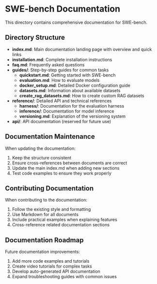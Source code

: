 # SWE-bench Documentation

This directory contains comprehensive documentation for SWE-bench.

## Directory Structure

- **index.md**: Main documentation landing page with overview and quick links
- **installation.md**: Complete installation instructions
- **faq.md**: Frequently asked questions
- **guides/**: Step-by-step guides for common tasks
  - **quickstart.md**: Getting started with SWE-bench
  - **evaluation.md**: How to evaluate models
  - **docker_setup.md**: Detailed Docker configuration guide
  - **datasets.md**: Information about available datasets
  - **create_rag_datasets.md**: How to create custom RAG datasets
- **reference/**: Detailed API and technical references
  - **harness/**: Documentation for the evaluation harness
  - **inference/**: Documentation for model inference
  - **versioning.md**: Explanation of the versioning system
- **api/**: API documentation (reserved for future use)

## Documentation Maintenance

When updating the documentation:

1. Keep the structure consistent
2. Ensure cross-references between documents are correct
3. Update the main index.md when adding new sections
4. Test code examples to ensure they work properly

## Contributing Documentation

When contributing to the documentation:

1. Follow the existing style and formatting
2. Use Markdown for all documents
3. Include practical examples when explaining features
4. Cross-reference related documentation sections

## Documentation Roadmap

Future documentation improvements:

1. Add more code examples and tutorials
2. Create video tutorials for complex tasks
3. Develop auto-generated API documentation
4. Expand troubleshooting guides with common issues 